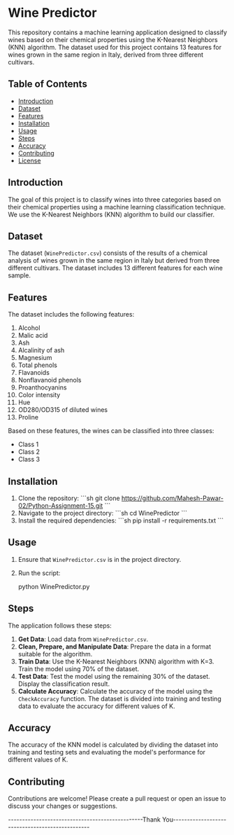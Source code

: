 # Wine Predictor

This repository contains a machine learning application designed to classify wines based on their chemical properties using the K-Nearest Neighbors (KNN) algorithm. The dataset used for this project contains 13 features for wines grown in the same region in Italy, derived from three different cultivars.

## Table of Contents

- [Introduction](#introduction)
- [Dataset](#dataset)
- [Features](#features)
- [Installation](#installation)
- [Usage](#usage)
- [Steps](#steps)
- [Accuracy](#accuracy)
- [Contributing](#contributing)
- [License](#license)

## Introduction

The goal of this project is to classify wines into three categories based on their chemical properties using a machine learning classification technique. We use the K-Nearest Neighbors (KNN) algorithm to build our classifier.

## Dataset

The dataset (`WinePredictor.csv`) consists of the results of a chemical analysis of wines grown in the same region in Italy but derived from three different cultivars. The dataset includes 13 different features for each wine sample.

## Features

The dataset includes the following features:

1. Alcohol
2. Malic acid
3. Ash
4. Alcalinity of ash
5. Magnesium
6. Total phenols
7. Flavanoids
8. Nonflavanoid phenols
9. Proanthocyanins
10. Color intensity
11. Hue
12. OD280/OD315 of diluted wines
13. Proline

Based on these features, the wines can be classified into three classes:

- Class 1
- Class 2
- Class 3

## Installation

1. Clone the repository:
   \`\`\`sh
   git clone https://github.com/Mahesh-Pawar-02/Python-Assignment-15.git
   \`\`\`
2. Navigate to the project directory:
   \`\`\`sh
   cd WinePredictor
   \`\`\`
3. Install the required dependencies:
   \`\`\`sh
   pip install -r requirements.txt
   \`\`\`

## Usage

1. Ensure that `WinePredictor.csv` is in the project directory.
2. Run the script:
   
   python WinePredictor.py

## Steps

The application follows these steps:

1. **Get Data**: Load data from `WinePredictor.csv`.
2. **Clean, Prepare, and Manipulate Data**: Prepare the data in a format suitable for the algorithm.
3. **Train Data**: Use the K-Nearest Neighbors (KNN) algorithm with K=3. Train the model using 70% of the dataset.
4. **Test Data**: Test the model using the remaining 30% of the dataset. Display the classification result.
5. **Calculate Accuracy**: Calculate the accuracy of the model using the `CheckAccuracy` function. The dataset is divided into training and testing data to evaluate the accuracy for different values of K.

## Accuracy

The accuracy of the KNN model is calculated by dividing the dataset into training and testing sets and evaluating the model's performance for different values of K.

## Contributing

Contributions are welcome! Please create a pull request or open an issue to discuss your changes or suggestions.

------------------------------------------------Thank You------------------------------------------------
